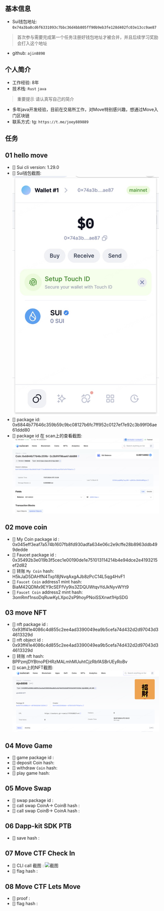 ## 基本信息
- Sui钱包地址: `0x74a3ba8cd6f6331093c7bbc36d4bb805ff90b9eb3fe128d402fc03e13cc9ae87`
> 首次参与需要完成第一个任务注册好钱包地址才被合并，并且后续学习奖励会打入这个地址
- github: `ajin8898`

## 个人简介
- 工作经验: 8年
- 技术栈: `Rust` `java`
> 重要提示 请认真写自己的简介
- 多年java开发经验，目前在交易所工作，对Move特别感兴趣，想通过Move入门区块链
- 联系方式: tg: `https://t.me/joey889889` 

## 任务

##   01 hello move  
- [] Sui cli version: 1.29.0
- [] Sui钱包截图: ![Sui钱包截图](./images/task01.jpg)
- [] package id: 0x6844b77646c359b59c9bc08127b6fc7ff952c0127ef7e92c3b99f06ae61ddd80
- [] package id 在 scan上的查看截图:![Scan截图](./images/task01-1.png)

##   02 move coin
- [] My Coin package id : 0x045eff3eaf7a574b1607fb8fd930adfa634e06c2e9cffe28b8963ddb499dedde
- [] Faucet package id : 0x35492b3e019b3f5cec1e00190de1e751013114214b4e94dce2e4193215ef2d82
- [] 转账 `My Coin` hash: H5kJaD5DAHfN4Txp18jNvqAxgAJb8zPcC14L5qg4HvF1
- [] `Faucet Coin` address1 mint hash: BiaM42QDMx9EY9cSEFfVy9is3ZDQUWtqvYdJkNyvWYt9
- [] `Faucet Coin` address2 mint hash: 3omRmf1nsoDqRuwKyLXpo2sP9hoyPNoiSSXnwt1HpSDG

##   03 move NFT
- [] nft package id : 0x93ff41e4086c4d855c2ee4ad3390049ea9b5cefa74d432d2d97043d34613329d
- [] nft object id : 0x93ff41e4086c4d855c2ee4ad3390049ea9b5cefa74d432d2d97043d34613329d
- [] 转账 nft  hash: BPPzmjDYBtnoPEHRzMALmhMUuhtCjzRbfASBrUEyRoBv
- [] scan上的NFT截图:![Scan截图](./images/task03.png)

##   04 Move Game
- [] game package id :
- [] deposit Coin hash:
- [] withdraw `Coin` hash:
- [] play game hash:

##   05 Move Swap
- [] swap package id :
- [] call swap CoinA-> CoinB  hash :
- [] call swap CoinB-> CoinA  hash :

##   06 Dapp-kit SDK PTB
- [] save hash :

##   07 Move CTF Check In
- [] CLI call 截图 : ![截图](./images/你的图片地址)
- [] flag hash :

##   08 Move CTF Lets Move
- [] proof : 
- [] flag hash :

